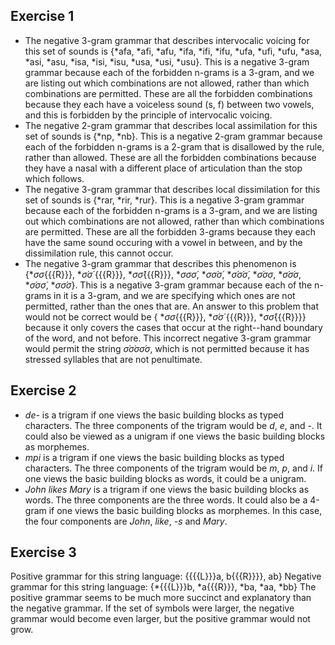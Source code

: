 ## Exercise 1
- The negative 3-gram grammar that describes intervocalic voicing for this set of sounds is {*afa, *afi, *afu, *ifa, *ifi, *ifu, *ufa, *ufi, *ufu, *asa, *asi, *asu, *isa, *isi, *isu, *usa, *usi, *usu}. This is a negative 3-gram grammar because each of the forbidden n-grams is a 3-gram, and we are listing out which combinations are not allowed, rather than which combinations are permitted. These are all the forbidden combinations because they each have a voiceless sound (s, f) between two vowels, and this is forbidden by the principle of intervocalic voicing.
- The negative 2-gram grammar that describes local assimilation for this set of sounds is {*np, *nb}. This is a negative 2-gram grammar because each of the forbidden n-grams is a 2-gram that is disallowed by the rule, rather than allowed. These are all the forbidden combinations because they have a nasal with a different place of articulation than the stop which follows.
- The negative 3-gram grammar that describes local dissimilation for this set of sounds is {*rar, *rir, *rur}. This is a negative 3-gram grammar because each of the forbidden n-grams is a 3-gram, and we are listing out which combinations are not allowed, rather than which combinations are permitted. These are all the forbidden 3-grams because they each have the same sound occuring with a vowel in between, and by the dissimilation rule, this cannot occur.
- The negative 3-gram grammar that describes this phenomenon is {*$\sigma \sigma${{{R}}}, *$\acute{\sigma} \acute{\sigma}$ {{{R}}}, *$\sigma \acute{\sigma}${{{R}}}, *$\sigma \sigma \acute{\sigma}$, *$\sigma \acute{\sigma} \acute{\sigma}$, *$\acute{\sigma} \acute{\sigma} \acute{\sigma}$, *$\acute{\sigma} \sigma \sigma$, *$\acute{\sigma} \acute{\sigma} \sigma$, *$\acute{\sigma} \sigma \acute{\sigma}$, *$\sigma \acute{\sigma} \sigma$}. This is a negative 3-gram grammar because each of the n-grams in it is a 3-gram, and we are specifying which ones are not permitted, rather than the ones that are. An answer to this problem that would not be correct would be { *$\sigma \sigma${{{R}}}, *$\acute{\sigma} \acute{\sigma}$ {{{R}}}, *$\sigma \acute{\sigma}${{{R}}}} because it only covers the cases that occur at the right--hand boundary of the word, and not before. This incorrect negative 3-gram grammar would permit the string $\acute{\sigma} \acute{\sigma} \sigma \acute{\sigma} \sigma$, which is not permitted because it has stressed syllables that are not penultimate.

## Exercise 2
- *de-* is a trigram if one views the basic building blocks as typed characters. The three components of the trigram would be *d*, *e*, and *-*. It could also be viewed as a unigram if one views the basic building blocks as morphemes.
- *mpi* is a trigram if one views the basic building blocks as typed characters. The three components of the trigram would be *m*, *p*, and *i*. If one views the basic building blocks as words, it could be a unigram.
- *John likes Mary* is a trigram if one views the basic building blocks as words. The three components are the three words. It could also be a 4-gram if one views the basic building blocks as morphemes. In this case, the four components are *John*, *like*, *-s* and *Mary*.

## Exercise 3
Positive grammar for this string language: {{{{L}}}a, b{{{R}}}}, ab}
Negative grammar for this string language: {*{{{L}}}b, *a{{{R}}}, *ba, *aa, 
*bb} The positive grammar seems to be much more succinct and explanatory 
than the negative grammar. If the set of symbols were larger, the negative grammar would become even larger, but the positive grammar would not grow. 